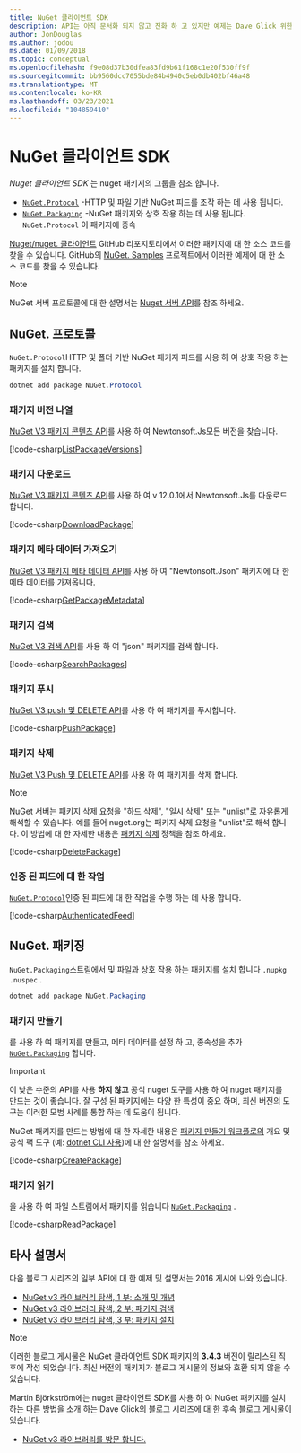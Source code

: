 ```yaml
---
title: NuGet 클라이언트 SDK
description: API는 아직 문서화 되지 않고 진화 하 고 있지만 예제는 Dave Glick 위한 블로그에서 사용할 수 있습니다.
author: JonDouglas
ms.author: jodou
ms.date: 01/09/2018
ms.topic: conceptual
ms.openlocfilehash: f9e08d37b30dfea83fd9b61f168c1e20f530ff9f
ms.sourcegitcommit: bb9560dcc7055bde84b4940c5eb0db402bf46a48
ms.translationtype: MT
ms.contentlocale: ko-KR
ms.lasthandoff: 03/23/2021
ms.locfileid: "104859410"
---
```

# <a name="nuget-client-sdk"></a>NuGet 클라이언트 SDK

*Nuget 클라이언트 SDK* 는 nuget 패키지의 그룹을 참조 합니다.

* [`NuGet.Protocol`](https://www.nuget.org/packages/NuGet.Protocol) -HTTP 및 파일 기반 NuGet 피드를 조작 하는 데 사용 됩니다.
* [`NuGet.Packaging`](https://www.nuget.org/packages/NuGet.Packaging) -NuGet 패키지와 상호 작용 하는 데 사용 됩니다. `NuGet.Protocol` 이 패키지에 종속

[Nuget/nuget. 클라이언트](https://github.com/NuGet/NuGet.Client) GitHub 리포지토리에서 이러한 패키지에 대 한 소스 코드를 찾을 수 있습니다.
GitHub의 [NuGet. Samples](https://github.com/NuGet/Samples/tree/main/NuGetProtocolSamples) 프로젝트에서 이러한 예제에 대 한 소스 코드를 찾을 수 있습니다.

> [!Note]
> NuGet 서버 프로토콜에 대 한 설명서는 [Nuget 서버 API](~/api/overview.md)를 참조 하세요.

## <a name="nugetprotocol"></a>NuGet. 프로토콜

`NuGet.Protocol`HTTP 및 폴더 기반 NuGet 패키지 피드를 사용 하 여 상호 작용 하는 패키지를 설치 합니다.

```ps1
dotnet add package NuGet.Protocol
```

### <a name="list-package-versions"></a>패키지 버전 나열

[NuGet V3 패키지 콘텐츠 API](../api/package-base-address-resource.md#enumerate-package-versions)를 사용 하 여 Newtonsoft.Js모든 버전을 찾습니다.

[!code-csharp[ListPackageVersions](~/../nuget-samples/NuGetProtocolSamples/Program.cs?name=ListPackageVersions)]

### <a name="download-a-package"></a>패키지 다운로드

[NuGet V3 패키지 콘텐츠 API](../api/package-base-address-resource.md)를 사용 하 여 v 12.0.1에서 Newtonsoft.Js를 다운로드 합니다.

[!code-csharp[DownloadPackage](~/../nuget-samples/NuGetProtocolSamples/Program.cs?name=DownloadPackage)]

### <a name="get-package-metadata"></a>패키지 메타 데이터 가져오기

[NuGet V3 패키지 메타 데이터 API](../api/registration-base-url-resource.md)를 사용 하 여 "Newtonsoft.Json" 패키지에 대 한 메타 데이터를 가져옵니다.

[!code-csharp[GetPackageMetadata](~/../nuget-samples/NuGetProtocolSamples/Program.cs?name=GetPackageMetadata)]

### <a name="search-packages"></a>패키지 검색

[NuGet V3 검색 API](../api/search-query-service-resource.md)를 사용 하 여 "json" 패키지를 검색 합니다.

[!code-csharp[SearchPackages](~/../nuget-samples/NuGetProtocolSamples/Program.cs?name=SearchPackages)]

### <a name="push-a-package"></a>패키지 푸시

[NuGet V3 push 및 DELETE API](../api/package-publish-resource.md)를 사용 하 여 패키지를 푸시합니다.

[!code-csharp[PushPackage](~/../nuget-samples/NuGetProtocolSamples/Program.cs?name=PushPackage)]

### <a name="delete-a-package"></a>패키지 삭제

[NuGet V3 Push 및 DELETE API](../api/package-publish-resource.md)를 사용 하 여 패키지를 삭제 합니다.

> [!Note]
> NuGet 서버는 패키지 삭제 요청을 "하드 삭제", "일시 삭제" 또는 "unlist"로 자유롭게 해석할 수 있습니다.
> 예를 들어 nuget.org는 패키지 삭제 요청을 "unlist"로 해석 합니다. 이 방법에 대 한 자세한 내용은 [패키지 삭제](../nuget-org/policies/deleting-packages.md) 정책을 참조 하세요.

[!code-csharp[DeletePackage](~/../nuget-samples/NuGetProtocolSamples/Program.cs?name=DeletePackage)]

### <a name="work-with-authenticated-feeds"></a>인증 된 피드에 대 한 작업

[`NuGet.Protocol`](https://www.nuget.org/packages/NuGet.Protocol)인증 된 피드에 대 한 작업을 수행 하는 데 사용 합니다.

[!code-csharp[AuthenticatedFeed](~/../nuget-samples/NuGetProtocolSamples/Program.cs?name=AuthenticatedFeed)]

## <a name="nugetpackaging"></a>NuGet. 패키징

`NuGet.Packaging`스트림에서 및 파일과 상호 작용 하는 패키지를 설치 합니다 `.nupkg` `.nuspec` .

```ps1
dotnet add package NuGet.Packaging
```

### <a name="create-a-package"></a>패키지 만들기

를 사용 하 여 패키지를 만들고, 메타 데이터를 설정 하 고, 종속성을 추가 [`NuGet.Packaging`](https://www.nuget.org/packages/NuGet.Packaging) 합니다.

> [!IMPORTANT]
> 이 낮은 수준의 API를 사용 **하지 않고** 공식 nuget 도구를 사용 하 여 nuget 패키지를 만드는 것이 좋습니다. 잘 구성 된 패키지에는 다양 한 특성이 중요 하며, 최신 버전의 도구는 이러한 모범 사례를 통합 하는 데 도움이 됩니다.
> 
> NuGet 패키지를 만드는 방법에 대 한 자세한 내용은 [패키지 만들기 워크플로의](../create-packages/overview-and-workflow.md) 개요 및 공식 팩 도구 (예: [dotnet CLI 사용](../create-packages/creating-a-package-dotnet-cli.md))에 대 한 설명서를 참조 하세요.

[!code-csharp[CreatePackage](~/../nuget-samples/NuGetProtocolSamples/Program.cs?name=CreatePackage)]

### <a name="read-a-package"></a>패키지 읽기

을 사용 하 여 파일 스트림에서 패키지를 읽습니다 [`NuGet.Packaging`](https://www.nuget.org/packages/NuGet.Packaging) .

[!code-csharp[ReadPackage](~/../nuget-samples/NuGetProtocolSamples/Program.cs?name=ReadPackage)]

## <a name="third-party-documentation"></a>타사 설명서

다음 블로그 시리즈의 일부 API에 대 한 예제 및 설명서는 2016 게시에 나와 있습니다.

- [NuGet v3 라이브러리 탐색, 1 부: 소개 및 개념](http://daveaglick.com/posts/exploring-the-nuget-v3-libraries-part-1)
- [NuGet v3 라이브러리 탐색, 2 부: 패키지 검색](http://daveaglick.com/posts/exploring-the-nuget-v3-libraries-part-2)
- [NuGet v3 라이브러리 탐색, 3 부: 패키지 설치](http://daveaglick.com/posts/exploring-the-nuget-v3-libraries-part-3)

> [!Note]
> 이러한 블로그 게시물은 NuGet 클라이언트 SDK 패키지의 **3.4.3** 버전이 릴리스된 직후에 작성 되었습니다.
> 최신 버전의 패키지가 블로그 게시물의 정보와 호환 되지 않을 수 있습니다.

Martin Björkström에는 nuget 클라이언트 SDK를 사용 하 여 NuGet 패키지를 설치 하는 다른 방법을 소개 하는 Dave Glick의 블로그 시리즈에 대 한 후속 블로그 게시물이 있습니다.

- [NuGet v3 라이브러리를 방문 합니다.](https://martinbjorkstrom.com/posts/2018-09-19-revisiting-nuget-client-libraries)
